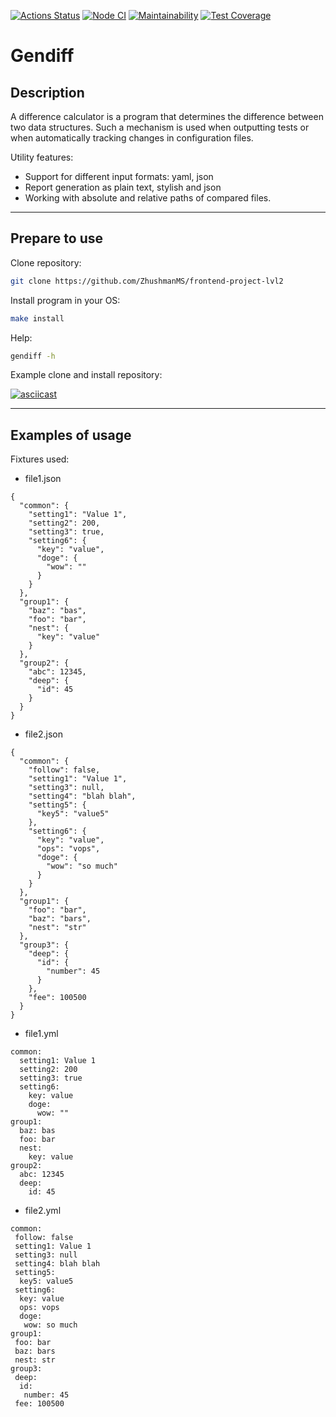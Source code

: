 [![Actions Status](https://github.com/ZhushmanMS/frontend-project-lvl2/workflows/hexlet-check/badge.svg)](https://github.com/ZhushmanMS/frontend-project-lvl2/actions)
[![Node CI](https://github.com/ZhushmanMS/frontend-project-lvl2/workflows/Node%20CI/badge.svg)](https://github.com/ZhushmanMS/frontend-project-lvl2/actions)
[![Maintainability](https://api.codeclimate.com/v1/badges/885a61216d54f3b9c43b/maintainability)](https://codeclimate.com/github/ZhushmanMS/frontend-project-lvl2/maintainability)
[![Test Coverage](https://api.codeclimate.com/v1/badges/885a61216d54f3b9c43b/test_coverage)](https://codeclimate.com/github/ZhushmanMS/frontend-project-lvl2/test_coverage)

# Gendiff


## Description

A difference calculator is a program that determines the difference between two data structures. Such a mechanism is used when outputting tests or when automatically tracking changes in configuration files.

Utility features:

- Support for different input formats: yaml, json
- Report generation as plain text, stylish and json
- Working with absolute and relative paths of compared files.

____


## Prepare to use

Clone repository:
```sh
git clone https://github.com/ZhushmanMS/frontend-project-lvl2

```

Install program in your OS:
```sh
make install
```

Help:
```sh
gendiff -h
```

Example clone and install repository:

[![asciicast](https://asciinema.org/a/Swckbph4dExJfwkCnh4mUmzmx.svg)](https://asciinema.org/a/Swckbph4dExJfwkCnh4mUmzmx)

____


## Examples of usage

Fixtures used:

- file1.json

```
{
  "common": {
    "setting1": "Value 1",
    "setting2": 200,
    "setting3": true,
    "setting6": {
      "key": "value",
      "doge": {
        "wow": ""
      }
    }
  },
  "group1": {
    "baz": "bas",
    "foo": "bar",
    "nest": {
      "key": "value"
    }
  },
  "group2": {
    "abc": 12345,
    "deep": {
      "id": 45
    }
  }
}
```

- file2.json

```
{
  "common": {
    "follow": false,
    "setting1": "Value 1",
    "setting3": null,
    "setting4": "blah blah",
    "setting5": {
      "key5": "value5"
    },
    "setting6": {
      "key": "value",
      "ops": "vops",
      "doge": {
        "wow": "so much"
      }
    }
  },
  "group1": {
    "foo": "bar",
    "baz": "bars",
    "nest": "str"
  },
  "group3": {
    "deep": {
      "id": {
        "number": 45
      }
    },
    "fee": 100500
  }
}
```

- file1.yml

```
common:
  setting1: Value 1
  setting2: 200
  setting3: true
  setting6:
    key: value
    doge:
      wow: ""
group1:
  baz: bas
  foo: bar
  nest:
    key: value
group2:
  abc: 12345
  deep:
    id: 45
```

- file2.yml

```
common: 
 follow: false
 setting1: Value 1
 setting3: null
 setting4: blah blah
 setting5: 
  key5: value5
 setting6: 
  key: value
  ops: vops
  doge: 
   wow: so much
group1: 
 foo: bar
 baz: bars
 nest: str
group3: 
 deep: 
  id: 
   number: 45
 fee: 100500
 ```


